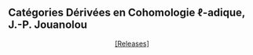 ## Catégories Dérivées en Cohomologie $\ell$-adique, J.-P. Jouanolou

<p align="center">
  <a href="https://github.com/gmateocarmona/Jouanolou/releases" target="_blank">[Releases]</a>
</p>

### 

